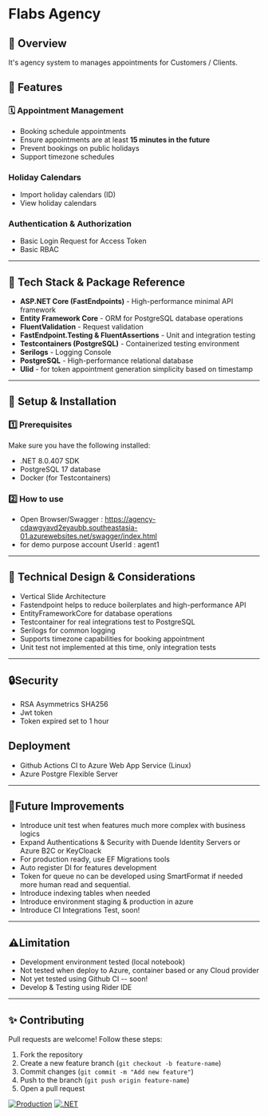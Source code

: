 # Flabs Agency
## 📌 Overview
It's agency system to manages appointments for Customers / Clients.
## 📖 Features
### 🗓️ **Appointment Management**
- Booking schedule appointments
- Ensure appointments are at least **15 minutes in the future**
- Prevent bookings on public holidays
- Support timezone schedules
### **Holiday Calendars**
- Import holiday calendars (ID)
- View holiday calendars
### **Authentication & Authorization**
- Basic Login Request for Access Token
- Basic RBAC 
---  
## 🚀 Tech Stack & Package Reference
- **ASP.NET Core (FastEndpoints)** - High-performance minimal API framework
- **Entity Framework Core** - ORM for PostgreSQL database operations
- **FluentValidation** - Request validation
- **FastEndpoint.Testing & FluentAssertions** - Unit and integration testing
- **Testcontainers (PostgreSQL)** - Containerized testing environment
- **Serilogs** - Logging Console
- **PostgreSQL** - High-performance relational database
- **Ulid** - for token appointment generation simplicity based on timestamp
---
## 🔧 Setup & Installation
### **1️⃣ Prerequisites**
Make sure you have the following installed:
- .NET 8.0.407 SDK
- PostgreSQL 17 database
- Docker (for Testcontainers)
### **2️⃣ How to use**
- Open Browser/Swagger : https://agency-cdawgyavd2eyaubb.southeastasia-01.azurewebsites.net/swagger/index.html
- for demo purpose account UserId : agent1 
---
## 📖 Technical Design & Considerations
- Vertical Slide Architecture
- Fastendpoint helps to reduce boilerplates and high-performance API
- EntityFrameworkCore for database operations
- Testcontainer for real integrations test to PostgreSQL
- Serilogs for common logging
- Supports timezone capabilities for booking appointment
- Unit test not implemented at this time, only integration tests
---
## 🔒Security
- RSA Asymmetrics SHA256
- Jwt token
- Token expired set to 1 hour
## Deployment
- Github Actions CI to Azure Web App Service (Linux)
- Azure Postgre Flexible Server
---
## 📌Future Improvements
- Introduce unit test when features much more complex with business logics
- Expand Authentications & Security with Duende Identity Servers or Azure B2C or KeyCloack
- For production ready, use EF Migrations tools
- Auto register DI for features development
- Token for queue no can be developed using SmartFormat if needed more human read and sequential.
- Introduce indexing tables when needed
- Introduce environment staging & production in azure
- Introduce CI Integrations Test, soon!
---
## ⚠️Limitation
- Development environment tested (local notebook)
- Not tested when deploy to Azure, container based or any Cloud provider
- Not yet tested using Github CI -- soon!
- Develop & Testing using Rider IDE
---
## ✨ Contributing

Pull requests are welcome! Follow these steps:

1. Fork the repository
2. Create a new feature branch (`git checkout -b feature-name`)
3. Commit changes (`git commit -m "Add new feature"`)
4. Push to the branch (`git push origin feature-name`)
5. Open a pull request

[![Production](https://github.com/ferdikosasih/Agency/actions/workflows/deploy.yml/badge.svg)](https://github.com/ferdikosasih/Agency/actions/workflows/deploy.yml)
[![.NET](https://github.com/ferdikosasih/Agency/actions/workflows/dotnet.yml/badge.svg?branch=main)](https://github.com/ferdikosasih/Agency/actions/workflows/dotnet.yml)



